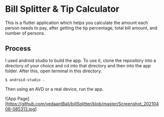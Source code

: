 # Bill Splitter & Tip Calculator

This is a flutter application which helps you calculate the amount each person needs to pay, after getting the tip percentage, total bill amount, and number of persons.

## Process

I used android studio to build the app. To use it, clone the repository into a directory of your choice and cd into that directory and then into the app folder.
After this, open terminal in this directory.
```
$ android-studio .
```
Then using an AVD or a real device, run the app.

![App Page][https://github.com/vedaantBali/billSplitter/blob/master/Screenshot_20210408-085313.jpg]


